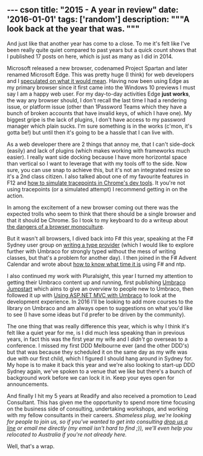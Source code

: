 --- cson
title: "2015 - A year in review"
date: '2016-01-01'
tags: ['random']
description: """A look back at the year that was.
"""
---

And just like that another year has come to a close. To me it's felt like I've been really quite quiet compared to past years but a quick count shows that I published 17 posts on here, which is just as many as I did in 2014.

Microsoft released a new browser, codenamed Project Spartan and later renamed Microsoft Edge. This was pretty huge (I think) for web developers and I [speculated on what it would mean](/posts/2015-01-25-project-spartan-and-internet-explorer.html). Having now been using Edge as my primary browser since it first came into the Windows 10 previews I must say I am a happy web user. For my day-to-day activities Edge **just works**, the way any browser should, I don't recall the last time I had a rendering issue, or platform issue (other than 1Password Teams which they have a bunch of broken accounts that have invalid keys, of which I have one). My biggest gripe is the lack of plugins, I don't have access to my password manager which plain sucks. I'm sure something is in the works (c'mon, it's gotta be!) but until then it's going to be a hassle that I can live with.

As a web developer there are 2 things that annoy me, that I can't side-dock (easily) and lack of plugins (which makes working with frameworks much easier). I really want side docking because I have more horizontal space than vertical so I want to leverage that with my tools off to the side. Now sure, you can use snap to achieve this, but it's not an integrated resize so it's a 2nd class citizen. I also talked about one of my favourite features in F12 and [how to simulate tracepoints in Chrome's dev tools](/posts/2015-08-30-simulating-tracepoints-in-chrome-dev-tools.html). It you're not using tracepoints (or a simulated attempt) I recommend getting in on the action.

In among the excitement of a new browser coming out there was the expected trolls who seem to think that there should be a single browser and that it should be Chrome. So I took to my keyboard to do a writeup about [the dangers of a browser monoculture](/posts/2015-01-26-the-danger-of-the-just-use-webkit-mindset.html).

But it wasn't all browsers, I dived back into F# this year, speaking at the F# Sydney user group on [writing a type provider](/posts/2015-02-06-writing-a-fsharp-type-provider.html) (which I would like to explore further with Umbraco for strongly typed without the mess of writing classes, but that's a problem for another day). I then joined in the F# Advent Calendar and wrote about [how to know what time it is](/posts/2015-12-07-whats-the-time-mr-wolf.html) using F# and ntp.

I also continued my work with Pluralsight, this year I turned my attention to getting their Umbraco content up and running, first publishing [Umbraco Jumpstart](https://www.pluralsight.com/courses/umbraco-jumpstart) which aims to give an overview to people new to Umbraco, then followed it up with [Using ASP.NET MVC with Umbraco](https://www.pluralsight.com/courses/aspdotnet-mvc-umbraco) to look at the development experience. In 2016 I'll be looking to add more courses to the library on Umbraco and am always open to suggestions on what you'd like to see (I have some ideas but I'd prefer to be driven by the community).

The one thing that was really difference this year, which is why I think it's felt like a quiet year for me, is I did much less speaking than in previous years, in fact this was the first year my wife and I _didn't_ go overseas to a conference. I missed my first DDD Melbourne ever (and the other DDD's) but that was because they scheduled it on the same day as my wife was due with our first child, which I figured I should hang around in Sydney for. My hope is to make it back this year and we're also looking to start-up DDD Sydney again, we've spoken to a venue that we like but there's a bunch of background work before we can lock it in. Keep your eyes open for announcements.

And finally I hit my 5 years at Readify and also received a promotion to Lead Consultant. This has given me the opportunity to spend more time focusing on the business side of consulting, undertaking workshops, and working with my fellow consultants in their careers. _Shameless plug, we're looking for people to join us, so if you've wanted to get into consulting [drop us a line](https://www.linkedin.com/jobs2/view/92567592?trk=vsrp_jobs_res_name&trkInfo=VSRPsearchId%3A1114050961451642449981%2CVSRPtargetId%3A92567592%2CVSRPcmpt%3Aprimary) or email me directly (my email isn't hard to find ;)), we'll even help you relocated to Australia if you're not already here._

Well, that's a wrap.
